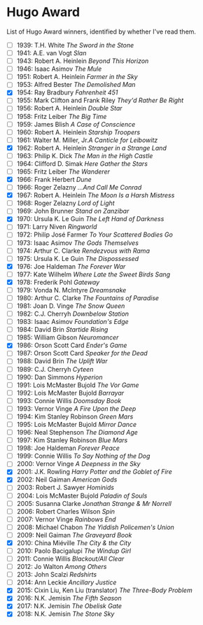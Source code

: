 # Hugo Award

List of Hugo Award winners, identified by whether I've read them.

- [ ] 1939: T.H. White _The Sword in the Stone_
- [ ] 1941: A.E. van Vogt _Slan_
- [ ] 1943: Robert A. Heinlein _Beyond This Horizon_
- [ ] 1946: Isaac Asimov _The Mule_
- [ ] 1951: Robert A. Heinlein _Farmer in the Sky_
- [ ] 1953: Alfred Bester _The Demolished Man_
- [X] 1954: Ray Bradbury _Fahrenheit 451_
- [ ] 1955: Mark Clifton and Frank Riley _They'd Rather Be Right_
- [ ] 1956: Robert A. Heinlein _Double Star_
- [ ] 1958: Fritz Leiber _The Big Time_
- [ ] 1959: James Blish _A Case of Conscience_
- [ ] 1960: Robert A. Heinlein _Starship Troopers_
- [ ] 1961: Walter M. Miller, Jr._A Canticle for Leibowitz_
- [X] 1962: Robert A. Heinlein _Stranger in a Strange Land_
- [ ] 1963: Philip K. Dick _The Man in the High Castle_
- [ ] 1964: Clifford D. Simak _Here Gather the Stars_
- [ ] 1965: Fritz Leiber _The Wanderer_
- [X] 1966: Frank Herbert _Dune_
- [ ] 1966: Roger Zelazny _...And Call Me Conrad_
- [X] 1967: Robert A. Heinlein _The Moon Is a Harsh Mistress_
- [ ] 1968: Roger Zelazny _Lord of Light_
- [ ] 1969: John Brunner _Stand on Zanzibar_
- [X] 1970: Ursula K. Le Guin _The Left Hand of Darkness_
- [ ] 1971: Larry Niven _Ringworld_
- [ ] 1972: Philip Jos&eacute; Farmer _To Your Scattered Bodies Go_
- [ ] 1973: Isaac Asimov _The Gods Themselves_
- [ ] 1974: Arthur C. Clarke _Rendezvous with Rama_
- [ ] 1975: Ursula K. Le Guin _The Dispossessed_
- [X] 1976: Joe Haldeman _The Forever War_
- [ ] 1977: Kate Wilhelm _Where Late the Sweet Birds Sang_
- [X] 1978: Frederik Pohl _Gateway_
- [ ] 1979: Vonda N. McIntyre _Dreamsnake_
- [ ] 1980: Arthur C. Clarke _The Fountains of Paradise_
- [ ] 1981: Joan D. Vinge _The Snow Queen_
- [ ] 1982: C.J. Cherryh _Downbelow Station_
- [ ] 1983: Isaac Asimov _Foundation's Edge_
- [ ] 1984: David Brin _Startide Rising_
- [ ] 1985: William Gibson _Neuromancer_
- [X] 1986: Orson Scott Card _Ender's Game_
- [ ] 1987: Orson Scott Card _Speaker for the Dead_
- [ ] 1988: David Brin _The Uplift War_
- [ ] 1989: C.J. Cherryh _Cyteen_
- [ ] 1990: Dan Simmons _Hyperion_
- [ ] 1991: Lois McMaster Bujold _The Vor Game_
- [ ] 1992: Lois McMaster Bujold _Barrayar_
- [ ] 1993: Connie Willis _Doomsday Book_
- [ ] 1993: Vernor Vinge _A Fire Upon the Deep_
- [ ] 1994: Kim Stanley Robinson _Green Mars_
- [ ] 1995: Lois McMaster Bujold _Mirror Dance_
- [ ] 1996: Neal Stephenson _The Diamond Age_
- [ ] 1997: Kim Stanley Robinson _Blue Mars_
- [ ] 1998: Joe Haldeman _Forever Peace_
- [ ] 1999: Connie Willis _To Say Nothing of the Dog_
- [ ] 2000: Vernor Vinge _A Deepness in the Sky_
- [X] 2001: J.K. Rowling _Harry Potter and the Goblet of Fire_
- [X] 2002: Neil Gaiman _American Gods_
- [ ] 2003: Robert J. Sawyer _Hominids_
- [ ] 2004: Lois McMaster Bujold _Paladin of Souls_
- [ ] 2005: Susanna Clarke _Jonathan Strange &amp; Mr Norrell_
- [ ] 2006: Robert Charles Wilson _Spin_
- [ ] 2007: Vernor Vinge _Rainbows End_
- [ ] 2008: Michael Chabon _The Yiddish Policemen's Union_
- [ ] 2009: Neil Gaiman _The Graveyard Book_
- [X] 2010: China Mi&eacute;ville _The City &amp; the City_
- [ ] 2010: Paolo Bacigalupi _The Windup Girl_
- [ ] 2011: Connie Willis _Blackout/All Clear_
- [ ] 2012: Jo Walton _Among Others_
- [ ] 2013: John Scalzi _Redshirts_
- [ ] 2014: Ann Leckie _Ancillary Justice_
- [X] 2015: Cixin Liu, Ken Liu (translator) _The Three-Body Problem_
- [X] 2016: N.K. Jemisin _The Fifth Season_
- [X] 2017: N.K. Jemisin _The Obelisk Gate_
- [X] 2018: N.K. Jemisin _The Stone Sky_
